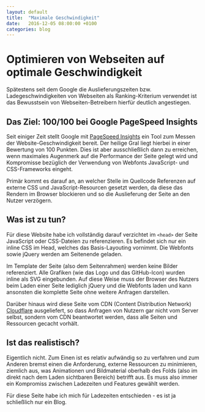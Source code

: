 ```yaml
---
layout: default
title:  "Maximale Geschwindigkeit"
date:   2016-12-05 08:00:00 +0100
categories: blog
---
```


# Optimieren von Webseiten auf optimale Geschwindigkeit

Spätestens seit dem Google die Auslieferungszeiten bzw. Ladegeschwindigkeiten von Webseiten als Ranking-Kriterium verwendet ist das Bewusstsein von Webseiten-Betreibern hierfür deutlich angestiegen.

## Das Ziel: 100/100 bei Google PageSpeed Insights

Seit einiger Zeit stellt Google mit [PageSpeed Insights][pagespeed-insights] ein Tool zum Messen der Website-Geschwindigkeit bereit. Der heilige Gral liegt hierbei in einer Bewertung von 100 Punkten. Dies ist aber ausschließlich dann zu erreichen, wenn maximales Augenmerk auf die Performance der Seite gelegt wird und Kompromisse bezüglich der Verwendung von Webfonts JavaScript- und CSS-Frameworks eingeht.

Primär kommt es darauf an, an welcher Stelle im Quellcode Referenzen auf externe CSS und JavaScript-Resourcen gesetzt werden, da diese das Rendern im Browser blockieren und so die Auslieferung der Seite an den Nutzer verzögern.

## Was ist zu tun?

Für diese Website habe ich vollständig darauf verzichtet im `<head>` der Seite JavaScript oder CSS-Dateien zu referenzieren. Es befindet sich nur ein inline CSS im Head, welches das Basis-Layouting vornimmt. Die Webfonts sowie jQuery werden am Seitenende geladen. 

Im Template der Seite (also dem Seitenrahmen) werden keine Bilder referenziert. Alle Grafiken (wie das Logo und das GitHub-Icon) wurden inline als SVG eingebunden. Auf diese Weise muss der Browser des Nutzers beim Laden einer Seite lediglich jQuery und die Webfonts laden und kann ansonsten die komplette Seite ohne weitere Anfragen darstellen.

Darüber hinaus wird diese Seite vom CDN (Content Distribution Network) [Cloudflare][cloudflare] ausgeliefert, so dass Anfragen von Nutzern gar nicht vom Server selbst, sondern vom CDN beantwortet werden, dass alle Seiten und Ressourcen gecacht vorhält.

## Ist das realistisch?

Eigentlich nicht. Zum Einen ist es relativ aufwändig so zu verfahren und zum Anderen bremst einen die Anforderung, externe Ressourcen zu minimieren, ziemlich aus, was Animationen und Bildmaterial oberhalb des Folds (also im direkt nach dem Laden sichtbaren Bereich) betrifft aus. Es muss also immer ein Kompromiss zwischen Ladezeiten und Features gewählt werden.

Für diese Seite habe ich mich für Ladezeiten entschieden - es ist ja schließlich nur ein Blog.

[pagespeed-insights]: https://developers.google.com/speed/pagespeed/insights/?url=https%3A%2F%2Fwww.zechendorf.ch%2Fblog%2F2016%2F12%2F05%2Fmaximale-geschwindigkeit.html
[cloudflare]: https://www.cloudflare.com
